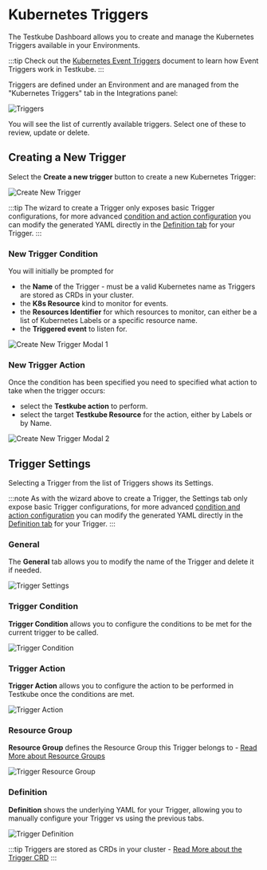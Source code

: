 # Kubernetes Triggers

The Testkube Dashboard allows you to create and manage the Kubernetes Triggers available in your 
Environments.

:::tip
Check out the [Kubernetes Event Triggers](/articles/test-triggers) document to learn how Event Triggers work
in Testkube. 
:::

Triggers are defined under an Environment and are managed from the "Kubernetes Triggers" tab in the Integrations 
panel: 

![Triggers](../img/integrations-triggers.png)

You will see the list of currently available triggers. Select one of these to review, update or delete.

## Creating a New Trigger

Select the **Create a new trigger** button to create a new Kubernetes Trigger:

![Create New Trigger](../img/create-new-trigger.png)

:::tip
The wizard to create a Trigger only exposes basic Trigger configurations, for more advanced [condition and action
configuration](/articles/test-triggers#custom-resource-definition-model) you can modify the generated YAML directly in the 
[Definition tab](/articles/integrations-triggers#definition) for your Trigger. 
:::

### New Trigger Condition

You will initially be prompted for

- the **Name** of the Trigger - must be a valid Kubernetes name as Triggers are stored as CRDs in your cluster.
- the **K8s Resource** kind to monitor for events.
- the **Resources Identifier** for which resources to monitor, can either be a list of Kubernetes Labels or a specific resource name.
- the **Triggered event** to listen for.

![Create New Trigger Modal 1](../img/create-new-trigger-modal-1.png)

### New Trigger Action

Once the condition has been specified you need to specified what action to take when the trigger occurs:

- select the **Testkube action** to perform.
- select the target **Testkube Resource** for the action, either by Labels or by Name.

![Create New Trigger Modal 2](../img/create-new-trigger-modal-2.png)

## Trigger Settings

Selecting a Trigger from the list of Triggers shows its Settings.

:::note
As with the wizard above to create a Trigger, the Settings tab only expose basic Trigger configurations, for more 
advanced [condition and action configuration](/articles/test-triggers#custom-resource-definition-model) you can modify the 
generated YAML directly in the [Definition tab](/articles/integrations-triggers#definition) for your Trigger.
:::

### General

The **General** tab allows you to modify the name of the Trigger and delete it if needed.

![Trigger Settings](../img/existing-trigger-settings.png)

### Trigger Condition

**Trigger Condition** allows you to configure the conditions to be met for the current trigger to be called.

![Trigger Condition](../img/existing-trigger-condition.png)

### Trigger Action

**Trigger Action** allows you to configure the action to be performed in Testkube once the conditions are met.

![Trigger Action](../img/existing-trigger-action.png)

### Resource Group

**Resource Group** defines the Resource Group this Trigger belongs to - [Read More about Resource Groups](/articles/resource-groups)

![Trigger Resource Group](../img/existing-trigger-resource-group.png)

### Definition

**Definition** shows the underlying YAML for your Trigger, allowing you to manually configure your Trigger vs using the
previous tabs.

![Trigger Definition](../img/existing-trigger-definition.png)

:::tip
Triggers are stored as CRDs in your cluster - [Read More about the Trigger CRD](/articles/test-triggers#custom-resource-definition-model) 
:::
